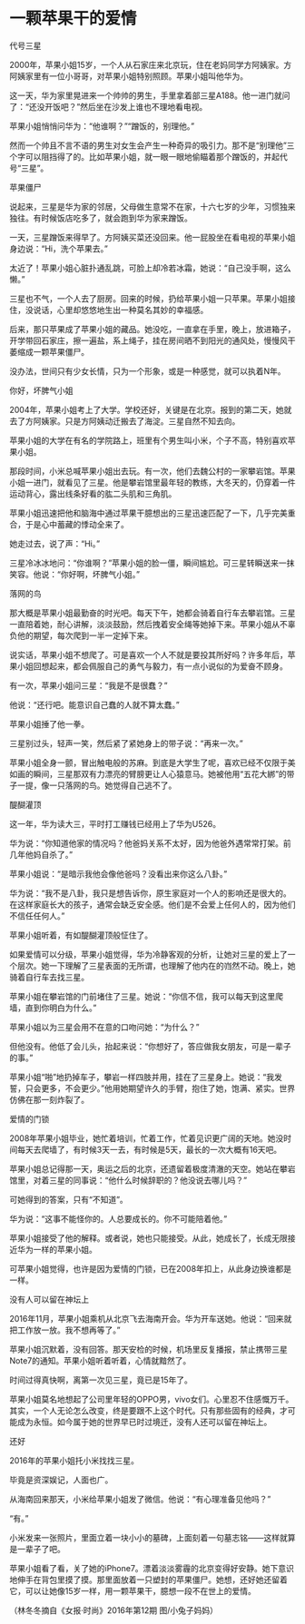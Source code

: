 # 一颗苹果干的爱情

代号三星 

2000年，苹果小姐15岁，一个人从石家庄来北京玩，住在老妈同学方阿姨家。方阿姨家里有一位小哥哥，对苹果小姐特别照顾。苹果小姐叫他华为。 

这一天，华为家里晃进来一个帅帅的男生，手里拿着部三星A188。他一进门就问了：“还没开饭吧？”然后坐在沙发上谁也不理地看电视。 

苹果小姐悄悄问华为：“他谁啊？”“蹭饭的，别理他。” 

然而一个帅且不言不语的男生对女生会产生一种奇异的吸引力。那不是“别理他”三个字可以阻挡得了的。比如苹果小姐，就一眼一眼地偷瞄着那个蹭饭的，并起代号“三星”。 

苹果僵尸 

说起来，三星是华为家的邻居，父母做生意常不在家，十六七岁的少年，习惯独来独往。有时候饭店吃多了，就会跑到华为家来蹭饭。 

一天，三星蹭饭来得早了。方阿姨买菜还没回来。他一屁股坐在看电视的苹果小姐身边说：“Hi，洗个苹果去。” 

太近了！苹果小姐心脏扑通乱跳，可脸上却冷若冰霜，她说：“自己没手啊，这么懒。” 

三星也不气，一个人去了厨房。回来的时候，扔给苹果小姐一只苹果。苹果小姐接住，没说话，心里却悠悠地生出一种莫名其妙的幸福感。 

后来，那只苹果成了苹果小姐的藏品。她没吃，一直拿在手里，晚上，放进箱子，开学带回石家庄，擦一遍盐，系上绳子，挂在房间晒不到阳光的通风处，慢慢风干萎缩成一颗苹果僵尸。 

没办法，世间只有少女长情，只为一个形象，或是一种感觉，就可以执着N年。 

你好，坏脾气小姐 

2004年，苹果小姐考上了大学。学校还好，关键是在北京。报到的第二天，她就去了方阿姨家。只是方阿姨动迁搬去了海淀。三星自然不知去向。 

苹果小姐的大学在有名的学院路上，班里有个男生叫小米，个子不高，特别喜欢苹果小姐。 

那段时间，小米总喊苹果小姐出去玩。有一次，他们去魏公村的一家攀岩馆。苹果小姐一进门，就看见了三星。他是攀岩馆里最年轻的教练，大冬天的，仍穿着一件运动背心，露出线条好看的肱二头肌和三角肌。 

苹果小姐迅速把他和脑海中通过苹果干臆想出的三星迅速匹配了一下，几乎完美重合，于是心中蓄藏的悸动全来了。 

她走过去，说了声：“Hi。” 

三星冷冰冰地问：“你谁啊？”苹果小姐的脸一僵，瞬间尴尬。可三星转瞬送来一抹笑容。他说：“你好啊，坏脾气小姐。” 

落网的鸟 

那大概是苹果小姐最勤奋的时光吧。每天下午，她都会骑着自行车去攀岩馆。三星一直陪着她，耐心讲解，淡淡鼓励，然后拽着安全绳等她掉下来。苹果小姐从不辜负他的期望，每次爬到一半一定掉下来。 

说实话，苹果小姐不想爬了。可是喜欢一个人不就是要投其所好吗？许多年后，苹果小姐回想起来，都会佩服自己的勇气与毅力，有一点小说似的为爱奋不顾身。 

有一次，苹果小姐问三星：“我是不是很蠢？” 

他说：“还行吧。能意识自己蠢的人就不算太蠢。” 

苹果小姐捶了他一拳。 

三星别过头，轻声一笑，然后紧了紧她身上的带子说：“再来一次。” 

苹果小姐全身一颤，冒出触电般的苏麻。到底是大学生了呢，喜欢已经不仅限于美如画的瞬间，三星那双有力漂亮的臂膀更让人心猿意马。她被他用“五花大綁”的带子一提，像一只落网的鸟。她觉得自己逃不了。 

醍醐灌顶 

这一年，华为读大三，平时打工赚钱已经用上了华为U526。 

华为说：“你知道他家的情况吗？他爸妈关系不太好，因为他爸外遇常常打架。前几年他妈自杀了。” 

苹果小姐说：“是暗示我他会像他爸吗？没看出来你这么八卦。” 

华为说：“我不是八卦，我只是想告诉你，原生家庭对一个人的影响还是很大的。在这样家庭长大的孩子，通常会缺乏安全感。他们是不会爱上任何人的，因为他们不信任任何人。” 

苹果小姐听着，有如醍醐灌顶般怔住了。 

如果爱情可以分级，苹果小姐觉得，华为冷静客观的分析，让她对三星的爱上了一个层次。她一下理解了三星表面的无所谓，也理解了他内在的岿然不动。晚上，她骑着自行车去找三星。 

苹果小姐在攀岩馆的门前堵住了三星。她说：“你信不信，我可以每天到这里爬墙，直到你明白为什么。” 

苹果小姐以为三星会用不在意的口吻问她：“为什么？” 

但他没有。他低了会儿头，抬起来说：“你想好了，答应做我女朋友，可是一辈子的事。” 

苹果小姐“啪”地扔掉车子，攀岩一样四肢并用，挂在了三星身上。她说：“我发誓，只会更多，不会更少。”他用她期望许久的手臂，抱住了她，饱满、紧实。世界仿佛在那一刻炸裂了。 

爱情的门锁 

2008年苹果小姐毕业，她忙着培训，忙着工作，忙着见识更广阔的天地。她没时间每天去爬墙了，有时候3天一去，有时候是5天，最长的一次大概有16天吧。 

苹果小姐总记得那一天，奥运之后的北京，还遗留着极度清澈的天空。她站在攀岩馆里，对着三星的同事说：“他什么时候辞职的？他没说去哪儿吗？” 

可她得到的答案，只有“不知道”。 

华为说：“这事不能怪你的。人总要成长的。你不可能陪着他。” 

苹果小姐接受了他的解释。或者说，她也只能接受。从此，她成长了，长成无限接近华为一样的苹果小姐。 

可苹果小姐觉得，也许是因为爱情的门锁，已在2008年扣上，从此身边换谁都是一样。 

没有人可以留在神坛上 

2016年11月，苹果小姐乘机从北京飞去海南开会。华为开车送她。他说：“回来就把工作放一放。我不想再等了。” 

苹果小姐沉默着，没有回答。那天安检的时候，机场里反复播报，禁止携带三星Note7的通知。苹果小姐听着听着，心情就黯然了。 

时间过得真快啊，离第一次见三星，竟已是15年了。 

苹果小姐莫名地想起了公司里年轻的OPPO男，vivo女们。心里忍不住感慨万千。其实，一个人无论怎么改变，终是要跟不上这个时代。只有那些固有的经典，才可能成为永恒。如今属于她的世界早已时过境迁，没有人还可以留在神坛上。 

还好 

2016年的苹果小姐托小米找找三星。 

毕竟是资深娱记，人面也广。 

从海南回来那天，小米给苹果小姐发了微信。他说：“有心理准备见他吗？” 

“有。” 

小米发来一张照片，里面立着一块小小的墓碑，上面刻着一句墓志铭——这样就算是一辈子了吧。 

苹果小姐看了看，关了她的iPhone7。漂着淡淡雾霾的北京变得好安静。她下意识地伸手在背包里摸了摸。那里面放着一只塑封的苹果僵尸。她想，还好她还留着它，可以让她像15岁一样，用一颗苹果干，臆想一段不在世上的爱情。 

（林冬冬摘自《女报·时尚》2016年第12期 图/小兔子妈妈）